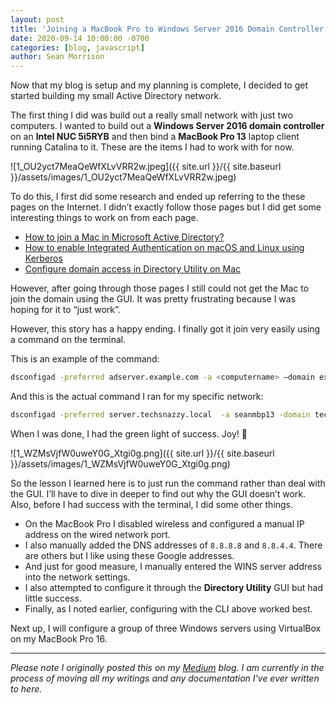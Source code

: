 ```yaml
---
layout: post
title: 'Joining a MacBook Pro to Windows Server 2016 Domain Controller'
date: 2020-09-14 10:00:00 -0700
categories: [blog, javascript]
author: Sean Morrison
---
```


Now that my blog is setup and my planning is complete, I decided to get started building my small Active Directory network.

The first thing I did was build out a really small network with just two computers. I wanted to build out a **Windows Server 2016 domain controller** on an **Intel NUC 5i5RYB** and then bind a **MacBook Pro 13** laptop client running Catalina to it. These are the items I had to work with for now.

![1_OU2yct7MeaQeWfXLvVRR2w.jpeg]({{ site.url }}/{{ site.baseurl }}/assets/images/1_OU2yct7MeaQeWfXLvVRR2w.jpeg)

To do this, I first did some research and ended up referring to the these pages on the Internet. I didn’t exactly follow those pages but I did get some interesting things to work on from each page.

- [How to join a Mac in Microsoft Active Directory?](https://www.blackvoid.club/how-to-join-a-mac-in-microsoft-active-directory)
- [How to enable Integrated Authentication on macOS and Linux using Kerberos](https://github.com/Microsoft/vscode-mssql/wiki/How-to-enable-Integrated-Authentication-on-macOS-and-Linux-using-Kerberos)
- [Configure domain access in Directory Utility on Mac](https://support.apple.com/guide/directory-utility/configure-domain-access-diru11f4f748/mac)

However, after going through those pages I still could not get the Mac to join the domain using the GUI. It was pretty frustrating because I was hoping for it to “just work”.

However, this story has a happy ending. I finally got it join very easily using a command on the terminal.

This is an example of the command:

```bash
dsconfigad -preferred adserver.example.com -a <computername> –domain example.com -u administrator -p <password>
```

And this is the actual command I ran for my specific network:

```bash
dsconfigad -preferred server.techsnazzy.local  -a seanmbp13 -domain techsnazzy.local -u administrator -p <password>
```

When I was done, I had the green light of success. Joy! 🎉

![1_WZMsVjfW0uweY0G_Xtgi0g.png]({{ site.url }}/{{ site.baseurl }}/assets/images/1_WZMsVjfW0uweY0G_Xtgi0g.png)

So the lesson I learned here is to just run the command rather than deal with the GUI. I’ll have to dive in deeper to find out why the GUI doesn’t work. Also, before I had success with the terminal, I did some other things.

- On the MacBook Pro I disabled wireless and configured a manual IP address on the wired network port.
- I also manually added the DNS addresses of `8.8.8.8` and `8.8.4.4`. There are others but I like using these Google addresses.
- And just for good measure, I manually entered the WINS server address into the network settings.
- I also attempted to configure it through the **Directory Utility** GUI but had little success.
- Finally, as I noted earlier, configuring with the CLI above worked best.

Next up, I will configure a group of three Windows servers using VirtualBox on my MacBook Pro 16.

---

_Please note I originally posted this on my [Medium](https://medium.com/@seanmorrison) blog. I am currently in the process of moving all my writings and any documentation I've ever written to here._
